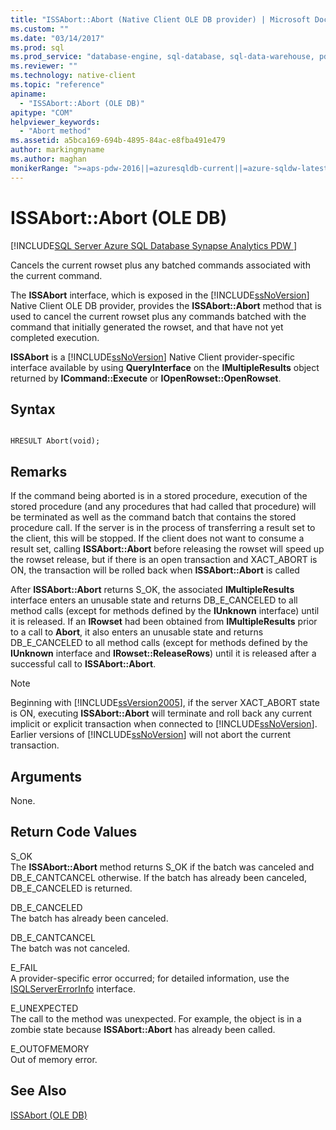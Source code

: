 ```yaml
---
title: "ISSAbort::Abort (Native Client OLE DB provider) | Microsoft Docs"
ms.custom: ""
ms.date: "03/14/2017"
ms.prod: sql
ms.prod_service: "database-engine, sql-database, sql-data-warehouse, pdw"
ms.reviewer: ""
ms.technology: native-client
ms.topic: "reference"
apiname: 
  - "ISSAbort::Abort (OLE DB)"
apitype: "COM"
helpviewer_keywords: 
  - "Abort method"
ms.assetid: a5bca169-694b-4895-84ac-e8fba491e479
author: markingmyname
ms.author: maghan
monikerRange: ">=aps-pdw-2016||=azuresqldb-current||=azure-sqldw-latest||>=sql-server-2016||=sqlallproducts-allversions||>=sql-server-linux-2017||=azuresqldb-mi-current"
---
```

# ISSAbort::Abort (OLE DB)
[!INCLUDE[SQL Server Azure SQL Database Synapse Analytics PDW ](../../includes/applies-to-version/sql-asdb-asdbmi-asa-pdw.md)]

  Cancels the current rowset plus any batched commands associated with the current command.  
  
The **ISSAbort** interface, which is exposed in the [!INCLUDE[ssNoVersion](../../includes/ssnoversion-md.md)] Native Client OLE DB provider, provides the **ISSAbort::Abort** method that is used to cancel the current rowset plus any commands batched with the command that initially generated the rowset, and that have not yet completed execution.  
  
 **ISSAbort** is a [!INCLUDE[ssNoVersion](../../includes/ssnoversion-md.md)] Native Client provider-specific interface available by using **QueryInterface** on the **IMultipleResults** object returned by **ICommand::Execute** or **IOpenRowset::OpenRowset**.  
  
## Syntax  
  
```  
  
HRESULT Abort(void);  
```  
  
## Remarks  
 If the command being aborted is in a stored procedure, execution of the stored procedure (and any procedures that had called that procedure) will be terminated as well as the command batch that contains the stored procedure call. If the server is in the process of transferring a result set to the client, this will be stopped. If the client does not want to consume a result set, calling **ISSAbort::Abort** before releasing the rowset will speed up the rowset release, but if there is an open transaction and XACT_ABORT is ON, the transaction will be rolled back when **ISSAbort::Abort** is called  
  
 After **ISSAbort::Abort** returns S_OK, the associated **IMultipleResults** interface enters an unusable state and returns DB_E_CANCELED to all method calls (except for methods defined by the **IUnknown** interface) until it is released. If an **IRowset** had been obtained from **IMultipleResults** prior to a call to **Abort**, it also enters an unusable state and returns DB_E_CANCELED to all method calls (except for methods defined by the **IUnknown** interface and **IRowset::ReleaseRows**) until it is released after a successful call to **ISSAbort::Abort**.  
  
> [!NOTE]  
>  Beginning with [!INCLUDE[ssVersion2005](../../includes/ssversion2005-md.md)], if the server XACT_ABORT state is ON, executing **ISSAbort::Abort** will terminate and roll back any current implicit or explicit transaction when connected to [!INCLUDE[ssNoVersion](../../includes/ssnoversion-md.md)]. Earlier versions of [!INCLUDE[ssNoVersion](../../includes/ssnoversion-md.md)] will not abort the current transaction.  
  
## Arguments  
 None.  
  
## Return Code Values  
 S_OK  
 The **ISSAbort::Abort** method returns S_OK if the batch was canceled and DB_E_CANTCANCEL otherwise. If the batch has already been canceled, DB_E_CANCELED is returned.  
  
 DB_E_CANCELED  
 The batch has already been canceled.  
  
 DB_E_CANTCANCEL  
 The batch was not canceled.  
  
 E_FAIL  
 A provider-specific error occurred; for detailed information, use the [ISQLServerErrorInfo](https://msdn.microsoft.com/library/a8323b5c-686a-4235-a8d2-bda43617b3a1) interface.  
  
 E_UNEXPECTED  
 The call to the method was unexpected. For example, the object is in a zombie state because **ISSAbort::Abort** has already been called.  
  
 E_OUTOFMEMORY  
 Out of memory error.  
  
## See Also  
 [ISSAbort &#40;OLE DB&#41;](https://msdn.microsoft.com/library/7c4df482-4a83-4da0-802b-3637b507693a)  
  
  
